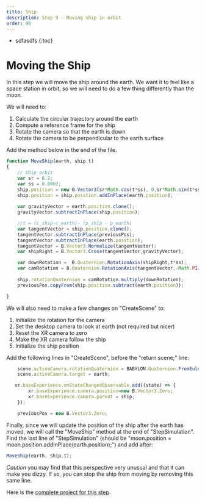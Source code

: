 ```yaml
---
title: Ship
description: Step 9 - Moving ship in orbit
order: 90
---
```


* sdfasdfs
{:toc}

# Moving the Ship

In this step we will move the ship around the earth. We want it to feel like a space station in orbit, so we will need to do a few thing differently than the moon.

We will need to:
1. Calculate the circular trajectory around the earth
2. Compute a reference frame for the ship
3. Rotate the camera so that the earth is down
4. Rotate the camera to be perpendicular to the earth surface

Add the method below in the end of the file.

```javascript
function MoveShip(earth, ship,t)
{
    // Ship orbit
    var sr = 6.2;
    var ss = 0.0002;
    ship.position = new B.Vector3(sr*Math.cos(t*ss), 0,sr*Math.sin(t*ss));
    ship.position = ship.position.addInPlace(earth.position);
        
    var gravityVector = earth.position.clone();
    gravityVector.subtractInPlace(ship.position);

    //t = (c_ship-c_earth)- (p_ship - p_earth)
    var tangentVector = ship.position.clone();
    tangentVector.subtractInPlace(previousPos);
    tangentVector.subtractInPlace(earth.position);
    tangentVector = B.Vector3.Normalize(tangentVector);
    var shipRight = B.Vector3.Cross(tangentVector,gravityVector);

    var downRotation =  B.Quaternion.RotationAxis(shipRight,t*ss);
    var camRotation = B.Quaternion.RotationAxis(tangentVector,-Math.PI/2);
     
    ship.rotationQuaternion = camRotation.multiply(downRotation);
    previousPos.copyFrom(ship.position.subtract(earth.position));

}

```

We will also need to make a few changes on "CreateScene" to:

1. Initialize the rotation for the camera
2. Set the desktop camera to look at earth (not required but nicer)
3. Reset the XR camera to zero
4. Make the XR camera follow the ship
5. Initialize the ship position

Add the following lines in "CreateScene", before the "return scene;" line:

```javascript
    scene.activeCamera.rotationQuaternion = BABYLON.Quaternion.FromEulerVector(new BABYLON.Vector3(0,0,0));
    scene.activeCamera.target = earth;

   xr.baseExperience.onStateChangedObservable.add((state) => {
        xr.baseExperience.camera.position=new B.Vector3.Zero;
        xr.baseExperience.camera.parent = ship;
    });

    previousPos = new B.Vector3.Zero;
```

Finally, since we will update the position of the ship after the earth has moved, we will call the "MoveShip" method at the end of "StepSimulation". Find the last line of "StepSimulation" (should be "moon.position = moon.position.addInPlace(earth.position);") and add after:

```javascript
MoveShip(earth, ship,t);
```

*Caution* you may find that this perspective very unusual and that it can make you dizzy. If so, you can stop the ship from moving by removing this same line.


Here is the [complete project for this step](https://playground.babylonjs.com/#EQHLXS#7).